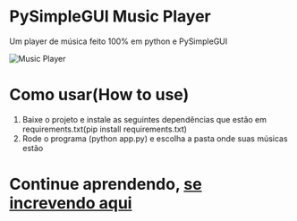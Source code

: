 # PySimpleGUI Music Player
Um player de música feito 100% em python e PySimpleGUI

![Music Player](https://i.ibb.co/v38GPKX/Screenshot-5.png)

# Como usar(How to use)

1. Baixe o projeto e instale as seguintes dependências que estão em requirements.txt(pip install requirements.txt)
2. Rode o programa (python app.py) e escolha a pasta onde suas músicas estão

# Continue aprendendo, [se increvendo aqui](https://www.youtube.com/c/DevAprender?sub_confirmation=1)
